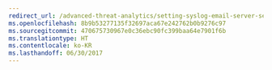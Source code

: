 ```yaml
---
redirect_url: /advanced-threat-analytics/setting-syslog-email-server-settings
ms.openlocfilehash: 8b9b53277135f32697aca67e242762b0b9276c97
ms.sourcegitcommit: 470675730967e0c36ebc90fc399baa64e7901f6b
ms.translationtype: HT
ms.contentlocale: ko-KR
ms.lasthandoff: 06/30/2017
---
```

